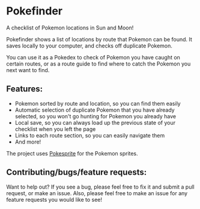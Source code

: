 # Pokefinder
A checklist of Pokemon locations in Sun and Moon!

Pokefinder shows a list of locations by route that Pokemon can be found. It saves locally to your computer, and checks off duplicate Pokemon.

You can use it as a Pokedex to check of Pokemon you have caught on certain routes, or as a route guide to find where to catch the Pokemon you next want to find.

## Features:
* Pokemon sorted by route and location, so you can find them easily
* Automatic selection of duplicate Pokemon that you have already selected, so you won't go hunting for Pokemon you already have
* Local save, so you can always load up the previous state of your checklist when you left the page
* Links to each route section, so you can easily navigate them
* And more!

The project uses [Pokesprite](https://github.com/msikma/pokesprite) for the Pokemon sprites.

## Contributing/bugs/feature requests:
Want to help out? If you see a bug, please feel free to fix it and submit a pull request, or make an issue. Also, please feel free to make an issue for any feature requests you would like to see!